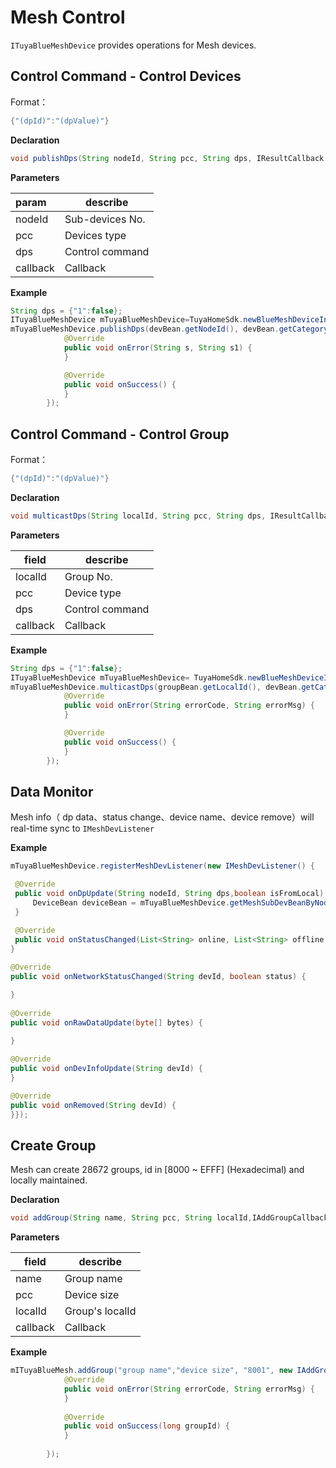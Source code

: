 # Mesh Control
`ITuyaBlueMeshDevice` provides operations for Mesh devices.

##  Control Command - Control Devices

Format： 
```java
{"(dpId)":"(dpValue)"}  
```
**Declaration**

```java
void publishDps(String nodeId, String pcc, String dps, IResultCallback callback);
```

**Parameters**

|param|describe|
|:-|--|
|nodeId|Sub-devices No.|
|pcc|Devices type|
|dps|Control command|
|callback|Callback|

**Example**

```java
String dps = {"1":false};
ITuyaBlueMeshDevice mTuyaBlueMeshDevice=TuyaHomeSdk.newBlueMeshDeviceInstance("meshId");
mTuyaBlueMeshDevice.publishDps(devBean.getNodeId(), devBean.getCategory(), dps, new IResultCallback() {
            @Override
            public void onError(String s, String s1) {
            }

            @Override
            public void onSuccess() {
            }
        });
```
##  Control Command - Control Group

Format： 

```java
{"(dpId)":"(dpValue)"}  
```

**Declaration**

```java
void multicastDps(String localId, String pcc, String dps, IResultCallback callback)
```

**Parameters**

|field|describe|
|--|--|
|localId|Group No.|
|pcc|Device type|
|dps|Control command|
|callback|Callback|

**Example**

```java     
String dps = {"1":false};
ITuyaBlueMeshDevice mTuyaBlueMeshDevice= TuyaHomeSdk.newBlueMeshDeviceInstance("meshId");
mTuyaBlueMeshDevice.multicastDps(groupBean.getLocalId(), devBean.getCategory(), dps, new IResultCallback() {
            @Override
            public void onError(String errorCode, String errorMsg) {
            }

            @Override
            public void onSuccess() {
            }
        });

```

##  Data Monitor

Mesh info（ dp data、status change、device name、device remove）will real-time sync to `IMeshDevListener` 

**Example**

```java
mTuyaBlueMeshDevice.registerMeshDevListener(new IMeshDevListener() {

 @Override
 public void onDpUpdate(String nodeId, String dps,boolean isFromLocal) {
     DeviceBean deviceBean = mTuyaBlueMeshDevice.getMeshSubDevBeanByNodeId(nodeId);
 }

 @Override
 public void onStatusChanged(List<String> online, List<String> offline,String gwId) {
}
            
@Override
public void onNetworkStatusChanged(String devId, boolean status) {

}
            
@Override
public void onRawDataUpdate(byte[] bytes) {

}
      
@Override
public void onDevInfoUpdate(String devId) {
}

@Override
public void onRemoved(String devId) {
}});
```


## Create Group
Mesh can create 28672 groups, id in [8000 ~ EFFF]  (Hexadecimal)  and locally maintained.

**Declaration**

```java
void addGroup(String name, String pcc, String localId,IAddGroupCallback callback);
```

**Parameters**

|field|describe|
|--|--|
|name|Group name|
|pcc|Device size|
|localId|Group's localId|
|callback|Callback|

**Example**

```java
mITuyaBlueMesh.addGroup("group name","device size", "8001", new IAddGroupCallback() {
			@Override
            public void onError(String errorCode, String errorMsg) {
            }   
            	
            @Override
            public void onSuccess(long groupId) {
            }
        
        });
```

